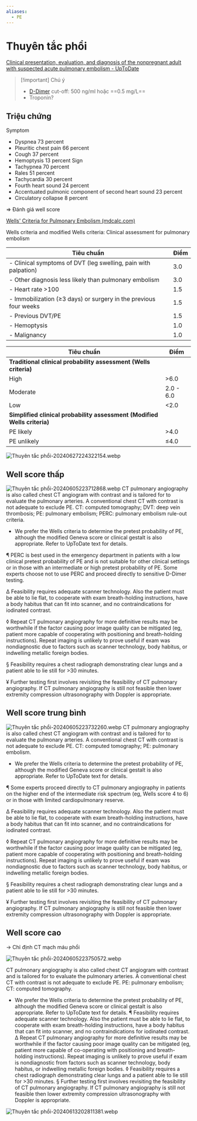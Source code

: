 ```yaml
---
aliases:
  - PE
---
```

# Thuyên tắc phổi

[Clinical presentation, evaluation, and diagnosis of the nonpregnant adult with suspected acute pulmonary embolism - UpToDate](https://www.uptodate.com/contents/clinical-presentation-evaluation-and-diagnosis-of-the-nonpregnant-adult-with-suspected-acute-pulmonary-embolism?source=history_widget)


> [!important] Chú ý
> - [D-Dimer](./D-Dimer.md) cut-off: 500 ng/ml hoặc ==0.5 mg/L==
> - [](./D-Dimer.md#) Troponin?


## Triệu chứng
Symptom
- Dyspnea	73 percent
- Pleuritic chest pain	66 percent
- Cough	37 percent
- Hemoptysis	13 percent
Sign
- Tachypnea	70 percent
- Rales	51 percent
- Tachycardia	30 percent
- Fourth heart sound	24 percent
- Accentuated pulmonic component of second heart sound	23 percent
- Circulatory collapse	8 percent

=> Đánh giá well score

[Wells' Criteria for Pulmonary Embolism (mdcalc.com)](https://www.mdcalc.com/calc/115/wells-criteria-pulmonary-embolism)

Wells criteria and modified Wells criteria: Clinical assessment for pulmonary embolism

| Tiêu chuẩn                                                               | Điểm       |
| ------------------------------------------------------------------------ | ---------- |
| - Clinical symptoms of DVT (leg swelling, pain with palpation)           | 3.0        |
| - Other diagnosis less likely than pulmonary embolism                    | 3.0        |
| - Heart rate >100                                                        | 1.5        |
| - Immobilization (≥3 days) or surgery in the previous four weeks         | 1.5        |
| - Previous DVT/PE                                                        | 1.5        |
| - Hemoptysis                                                             | 1.0        |
| - Malignancy                                                             | 1.0        |

| Tiêu chuẩn                                                               | Điểm       |
| ------------------------------------------------------------------------ | ---------- |
| **Traditional clinical probability assessment (Wells criteria)**         |            |
| High                                                                     | >6.0       |
| Moderate                                                                 | 2.0 - 6.0 |
| Low                                                                      | <2.0       |
| **Simplified clinical probability assessment (Modified Wells criteria)** |            |
| PE likely                                                                | >4.0       |
| PE unlikely                                                              | ≤4.0       |

![Thuyên tắc phổi-20240627224322154.webp](../200%20FILES/201%20Image/Thuy%C3%AAn%20t%E1%BA%AFc%20ph%E1%BB%95i-20240627224322154.webp)

## Well score thấp

![Thuyên tắc phổi-20240605223712868.webp](../200%20FILES/201%20Image/Thuy%C3%AAn%20t%E1%BA%AFc%20ph%E1%BB%95i-20240605223712868.webp)
CT pulmonary angiography is also called chest CT angiogram with contrast and is tailored for to evaluate the pulmonary arteries. A conventional chest CT with contrast is not adequate to exclude PE.
CT: computed tomography; DVT: deep vein thrombosis; PE: pulmonary embolism; PERC: pulmonary embolism rule-out criteria.

* We prefer the Wells criteria to determine the pretest probability of PE, although the modified Geneva score or clinical gestalt is also appropriate. Refer to UpToDate text for details.

¶ PERC is best used in the emergency department in patients with a low clinical pretest probability of PE and is not suitable for other clinical settings or in those with an intermediate or high pretest probability of PE. Some experts choose not to use PERC and proceed directly to sensitive D-Dimer testing.

Δ Feasibility requires adequate scanner technology. Also the patient must be able to lie flat, to cooperate with exam breath-holding instructions, have a body habitus that can fit into scanner, and no contraindications for iodinated contrast.

◊ Repeat CT pulmonary angiography for more definitive results may be worthwhile if the factor causing poor image quality can be mitigated (eg, patient more capable of cooperating with positioning and breath-holding instructions). Repeat imaging is unlikely to prove useful if exam was nondiagnostic due to factors such as scanner technology, body habitus, or indwelling metallic foreign bodies.

§ Feasibility requires a chest radiograph demonstrating clear lungs and a patient able to lie still for >30 minutes.

¥ Further testing first involves revisiting the feasibility of CT pulmonary angiography. If CT pulmonary angiography is still not feasible then lower extremity compression ultrasonography with Doppler is appropriate.
## Well score trung bình

![Thuyên tắc phổi-20240605223732260.webp](../200%20FILES/201%20Image/Thuy%C3%AAn%20t%E1%BA%AFc%20ph%E1%BB%95i-20240605223732260.webp)
CT pulmonary angiography is also called chest CT angiogram with contrast and is tailored for to evaluate the pulmonary arteries. A conventional chest CT with contrast is not adequate to exclude PE.
CT: computed tomography; PE: pulmonary embolism.

* We prefer the Wells criteria to determine the pretest probability of PE, although the modified Geneva score or clinical gestalt is also appropriate. Refer to UpToDate text for details.

¶ Some experts proceed directly to CT pulmonary angiography in patients on the higher end of the intermediate risk spectrum (eg, Wells score 4 to 6) or in those with limited cardiopulmonary reserve.

Δ Feasibility requires adequate scanner technology. Also the patient must be able to lie flat, to cooperate with exam breath-holding instructions, have a body habitus that can fit into scanner, and no contraindications for iodinated contrast.

◊ Repeat CT pulmonary angiography for more definitive results may be worthwhile if the factor causing poor image quality can be mitigated (eg, patient more capable of cooperating with positioning and breath-holding instructions). Repeat imaging is unlikely to prove useful if exam was nondiagnostic due to factors such as scanner technology, body habitus, or indwelling metallic foreign bodies.

§ Feasibility requires a chest radiograph demonstrating clear lungs and a patient able to lie still for >30 minutes.

¥ Further testing first involves revisiting the feasibility of CT pulmonary angiography. If CT pulmonary angiography is still not feasible then lower extremity compression ultrasonography with Doppler is appropriate.
## Well score cao
-> Chỉ định CT mạch máu phổi


![Thuyên tắc phổi-20240605223750572.webp](../200%20FILES/201%20Image/Thuy%C3%AAn%20t%E1%BA%AFc%20ph%E1%BB%95i-20240605223750572.webp)

CT pulmonary angiography is also called chest CT angiogram with contrast and is tailored for to evaluate the pulmonary arteries. A conventional chest CT with contrast is not adequate to exclude PE.
PE: pulmonary embolism; CT: computed tomography.
* We prefer the Wells criteria to determine the pretest probability of PE, although the modified Geneva score or clinical gestalt is also appropriate. Refer to UpToDate text for details.
¶ Feasibility requires adequate scanner technology. Also the patient must be able to lie flat, to cooperate with exam breath-holding instructions, have a body habitus that can fit into scanner, and no contraindications for iodinated contrast.
Δ Repeat CT pulmonary angiography for more definitive results may be worthwhile if the factor causing poor image quality can be mitigated (eg, patient more capable of co-operating with positioning and breath-holding instructions). Repeat imaging is unlikely to prove useful if exam is nondiagnostic from factors such as scanner technology, body habitus, or indwelling metallic foreign bodies.
◊ Feasibility requires a chest radiograph demonstrating clear lungs and a patient able to lie still for >30 minutes.
§ Further testing first involves revisiting the feasibility of CT pulmonary angiography. If CT pulmonary angiography is still not feasible then lower extremity compression ultrasonography with Doppler is appropriate.


![Thuyên tắc phổi-20240613202811381.webp](../200%20FILES/201%20Image/Thuy%C3%AAn%20t%E1%BA%AFc%20ph%E1%BB%95i-20240613202811381.webp)